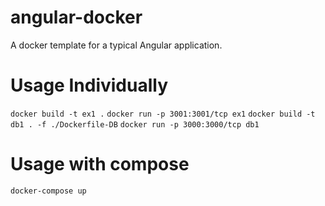 # angular-docker
A docker template for a typical Angular application.

# Usage Individually
`docker build -t ex1 .`
`docker run -p 3001:3001/tcp ex1`
`docker build -t db1 . -f ./Dockerfile-DB`
`docker run -p 3000:3000/tcp db1`

# Usage with compose
`docker-compose up`
